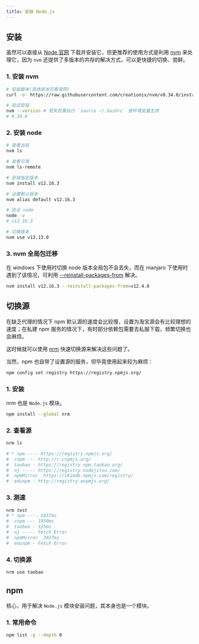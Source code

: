 ```yaml
---
title: 安装 Node.js
---
```


## 安装

虽然可以直接从 [Node 官网](https://nodejs.org/) 下载并安装它，但更推荐的使用方式是利用 [nvm](https://github.com/creationix/nvm) 来处理它，因为 `nvm` 还提供了多版本的共存的解决方式，可以更快捷的切换、尝鲜。



### 1. 安装 nvm

```bash
# 安装脚本(具体版本可看官网)
curl -o- https://raw.githubusercontent.com/creationix/nvm/v0.34.0/install.sh | bash

# 验证安装
nvm --version # 若失败需执行 `source ~/.bashrc` 使环境变量生效
# 0.34.0
```

### 2. 安装 node

```bash
# 查看当前
nvm ls

# 查看可用
nvm ls-remote

# 安装指定版本
nvm install v12.16.3

# 设置默认版本
nvm alias default v12.16.3

# 验证 node
node -v
# v12.16.3

# 切换版本
nvm use v13.13.0
```

### 3. nvm 全局包迁移

在 windows 下使用时切换 node 版本全局包不会丢失，而在 manjaro 下使用时遇到了该情况，可利用 [--reinstall-packages-from](https://github.com/nvm-sh/nvm#migrating-global-packages-while-installing) 解决。

```bash
nvm install v12.16.3 --reinstall-packages-from=v12.4.0
```



## 切换源

在缺乏代理的情况下 npm 默认源的速度会比较慢，设置为淘宝源会有比较理想的速度；在私建 npm 服务的情况下，有时部分依赖包需要去私服下载，频繁切换也会麻烦。

这时候就可以使用 [nrm](https://github.com/Pana/nrm) 快速切换源来解决这些问题了。

当然，npm 也自带了设置源的服务，但毕竟使用起来较为麻烦：

```bash
npm config set registry https://registry.npmjs.org/
```



### 1. 安装

nrm 也是 `Node.js` 模块。

```bash
npm install --global nrm
```

### 2. 查看源

```bash
nrm ls

# * npm ---- https://registry.npmjs.org/
#  cnpm --- http://r.cnpmjs.org/
#  taobao - https://registry.npm.taobao.org/
#  nj ----- https://registry.nodejitsu.com/
#  npmMirror  https://skimdb.npmjs.com/registry/
#  edunpm - http://registry.enpmjs.org/
```

### 3. 测速

```bash
nrm test
# * npm ---- 1837ms
#  cnpm --- 1050ms
#  taobao - 125ms
#  nj ----- Fetch Error
#  npmMirror  3027ms
#  edunpm - Fetch Error
```

### 4. 切换源

```bash
nrm use taobao
```



## npm

核心，用于解决 `Node.js` 模块安装问题，其本身也是一个模块。



### 1. 常用命令

```bash
npm list -g --depth 0
```





